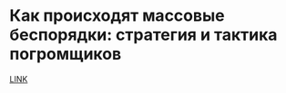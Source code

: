 # Как происходят массовые беспорядки: стратегия и тактика погромщиков



[LINK](https://varlamov.ru/2460475.html)